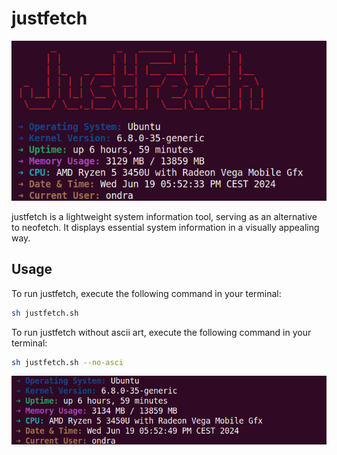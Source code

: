# justfetch

![justfetch](/assets/justfetch.jpg)

justfetch is a lightweight system information tool, serving as an alternative to neofetch. It displays essential system information in a visually appealing way.

## Usage

To run justfetch, execute the following command in your terminal:

```bash
sh justfetch.sh
```

To run justfetch without ascii art, execute the following command in your terminal:
```bash
sh justfetch.sh --no-asci
```
![justfetch](/assets/justfetch_no-ascii.jpg)